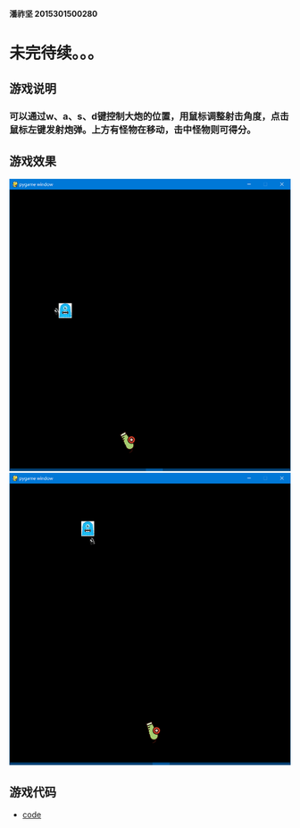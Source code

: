 #### 潘祚坚 2015301500280

# 未完待续。。。

## 游戏说明
### 可以通过w、a、s、d键控制大炮的位置，用鼠标调整射击角度，点击鼠标左键发射炮弹。上方有怪物在移动，击中怪物则可得分。
## 游戏效果
![picture1](https://github.com/paaaaaan/Computational_physics_2015301500280/blob/files/23.png)
![picture2](https://github.com/paaaaaan/Computational_physics_2015301500280/blob/files/24.png)
## 游戏代码
- [code](https://github.com/paaaaaan/Computational_physics_2015301500280/blob/files/code9.0)


